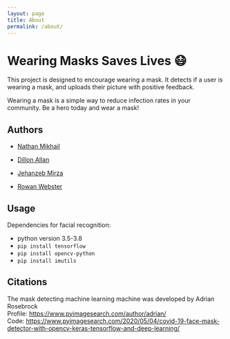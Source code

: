 ```yaml
---
layout: page
title: About
permalink: /about/
---
```


# Wearing Masks Saves Lives 😷

This project is designed to encourage wearing a mask. It detects if a user is wearing a mask, and uploads their picture with positive feedback.

Wearing a mask is a simple way to reduce infection rates in your community. Be a hero today and wear a mask!

## Authors

- [Nathan Mikhail](https://github.com/natemik)

- [Dillon Allan](https://github.com/dlallan)

- [Jehanzeb Mirza](https://github.com/AssortedFantasy)

- [Rowan Webster](https://github.com/rowanqwebster)


## Usage

Dependencies for facial recognition:
  - python version 3.5-3.8
  - `pip install tensorflow`
  - `pip install opencv-python`
  - `pip install imutils`

## Citations

The mask detecting machine learning machine was developed by Adrian Rosebrock \
Profile: https://www.pyimagesearch.com/author/adrian/ \
Code: https://www.pyimagesearch.com/2020/05/04/covid-19-face-mask-detector-with-opencv-keras-tensorflow-and-deep-learning/
